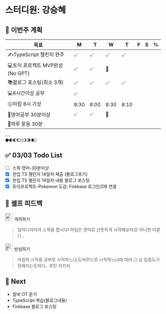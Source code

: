 # 스터디원: 강승혜

## 🚀 이번주 계획

| 목표                            | M   | T   | W   | T   | F   | S   | %   |
| ------------------------------- | --- | --- | --- | --- | --- | --- | --- |
| ✍️TypeScript 챌린지 완주        | ✅  |  ✅  |  ✅  |  ✅  |     |     |     |
| 💻토이 프로젝트 MVP완성(No GPT) |  ✅  |   ✅ |  🔺  |     |     |     |     |
| 📚블로그 포스팅(최소 3개)       |  ✅  |  ✅  |  ✅  |  ✅  |     |     |     |
| 💻6시간이상 공부                |  ✅  |     |     |     |     |     |     |
| 🕥아침 8시 기상                 | 9:30  |  8:00   |  8:30  |  8:10  |     |     |     |
| 💚영어공부 30분이상             |  ✅  |  ✅  |  🔺  |     |     |     |     |
| 💪하루 운동 30분                |     |     |     |     |     |     |     |

```
✨💡
🌑🌒🌓🌔🌝🌖🌗🌘🌚
```

## ✅ 03/03 Todo List

- [ ] 스픽 영어-30분이상
- [x] 한입 TS 챌린지 14일차 제출 (블로그후기)
- [x] 한입 TS 챌린지 14일차 내용 블로그 포스팅
- [x] 토이프로젝트-Pokemon 도감: Firebase 로그인/DB 연결

## 🎉 셀프 피드백

<img src="https://raw.githubusercontent.com/Tarikul-Islam-Anik/Animated-Fluent-Emojis/master/Emojis/Smilies/Hugging%20Face.png" alt="Hugging Face" width="25" height="25"> 격려하기</img>

> 일어나자마자 스픽을 켭시다! 아침은 영어로 산뜻하게 시작해보자😌 아니면 미룬다..

<img src="https://raw.githubusercontent.com/Tarikul-Islam-Anik/Animated-Fluent-Emojis/master/Emojis/Smilies/Face%20with%20Monocle.png" alt="Face with Monocle" width="25" height="25"> 반성하기</img>

> 아침의 시작을 공부로 시작하느냐,도파민으로 시작하느냐에 따라 그 날 집중도가 정해지는듯하다.. 루틴 지키자

## 🌱 Next

- 알바 OT 듣기
- TypeScript 복습(블로그내용)
- Firebase 블로그 포스팅


